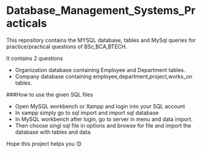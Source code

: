 # Database_Management_Systems_Practicals

This repository contains the MYSQL database, tables and MySql queries for practice/practical questions of BSc,BCA,BTECH.

It contains 2 questions
- Organization database containing Employee and Department tables.
- Company database containing employee,department,project,works_on tables.

###How to use the given SQL files

- Open MySQL workbench or Xampp and login into your SQL account
- In xampp simply go to sql import and import sql database
- In MySQL workbench after login, go to server in menu and data import.
- Then choose singl sql file in options and browse for file and import the database with tables and data.




Hope this project helps you 😊

